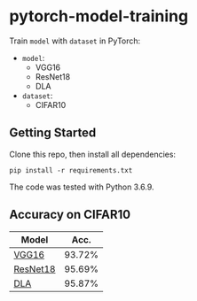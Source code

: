 # pytorch-model-training

Train `model` with `dataset` in PyTorch:
- `model`:
    - VGG16
    - ResNet18
    - DLA
- `dataset`:
    - CIFAR10

## Getting Started
Clone this repo, then install all dependencies:
```
pip install -r requirements.txt
```
The code was tested with Python 3.6.9.

## Accuracy on CIFAR10
| Model             | Acc.        |
| ----------------- | ----------- |
| [VGG16](https://arxiv.org/abs/1409.1556)      | 93.72%    |
| [ResNet18](https://arxiv.org/abs/1512.03385)  | 95.69%    |
| [DLA](https://arxiv.org/pdf/1707.06484.pdf)   | 95.87%    |
